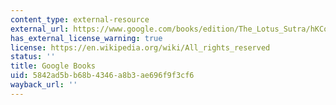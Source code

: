 ```yaml
---
content_type: external-resource
external_url: https://www.google.com/books/edition/The_Lotus_Sutra/hKCorSddfYIC?hl=en&gbpv=1
has_external_license_warning: true
license: https://en.wikipedia.org/wiki/All_rights_reserved
status: ''
title: Google Books
uid: 5842ad5b-b68b-4346-a8b3-ae696f9f3cf6
wayback_url: ''
---
```


